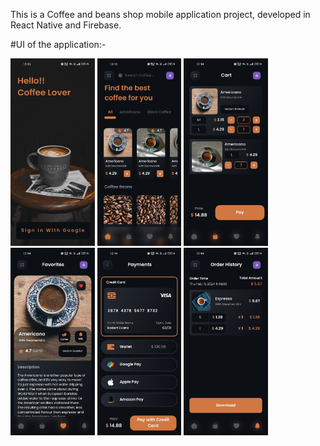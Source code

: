 This is a Coffee and beans shop mobile application project, developed in React Native and Firebase.

#UI of the application:-

<img src="./src/assets/result_images/image7.jpg" height="300"/>
<img src="./src/assets/result_images/image6.jpg" height="300"/>
<img src="./src/assets/result_images/image4.jpg" height="300"/>
<img src="./src/assets/result_images/image3.jpg" height="300"/>
<img src="./src/assets/result_images/image1.jpg" height="300"/>
<img src="./src/assets/result_images/image2.jpg" height="300"/>
